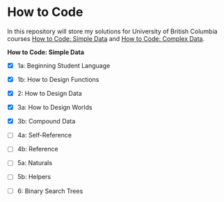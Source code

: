 # How to Code

In this repository will store my solutions for University of British Columbia courses [How to Code: Simple Data](https://www.edx.org/course/how-to-code-simple-data) and [How to Code: Complex Data](https://www.edx.org/course/how-to-code-complex-data).

**How to Code: Simple Data**
- [x] 1a: Beginning Student Language
- [x] 1b: How to Design Functions
- [x] 2: How to Design Data
- [x] 3a: How to Design Worlds
- [x] 3b: Compound Data
- [ ] 4a: Self-Reference
- [ ] 4b: Reference
- [ ] 5a: Naturals
- [ ] 5b: Helpers
- [ ] 6: Binary Search Trees
 


